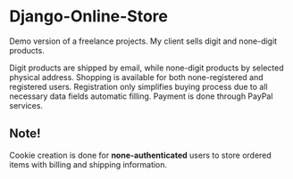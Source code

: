 # Django-Online-Store
Demo version of a freelance projects.  My client sells digit and none-digit products. 

Digit products are shipped by email, while none-digit products by selected physical address. Shopping is available for both none-registered and registered users. Registration only simplifies buying process due to all necessary data fields automatic filling. Payment is done through PayPal services.

## Note!
Cookie creation is done for __none-authenticated__ users to store ordered items with billing and shipping information.
